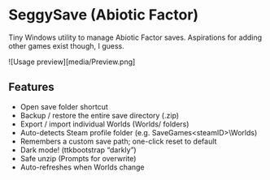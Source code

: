 # SeggySave (Abiotic Factor)
Tiny Windows utility to manage Abiotic Factor saves.
Aspirations for adding other games exist though, I guess.

![Usage preview][media/Preview.png]

## Features
- Open save folder shortcut
- Backup / restore the entire save directory (.zip)
- Export / import individual Worlds (Worlds/<world-name> folders)
- Auto-detects Steam profile folder (e.g. SaveGames\<steamID>\Worlds)
- Remembers a custom save path; one-click reset to default
- Dark mode! (ttkbootstrap “darkly”)
- Safe unzip (Prompts for overwrite)
- Auto-refreshes when Worlds change
